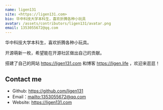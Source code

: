 ```yaml
---
name: ligen131
site: <https://ligen131.com>
bio: 华中科技大学本科生，喜欢折腾各种小玩具
avatar: /assets/contributors/ligen131/avatar.png
email: 1353055672@qq.com
---
```


华中科技大学本科生，喜欢折腾各种小玩具。

开源萌新一枚，希望能在开源社区做出自己的贡献。

搭建了自己的网站 <https://ligen131.com> 和博客 <https://ligen.life> ，欢迎来逛逛！

## Contact me

- Github: <https://github.com/ligen131>
- Email：<mailto:1353055672@qq.com>
- Website: <https://ligen131.com>
